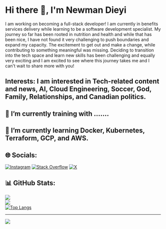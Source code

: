 # Hi there 👋, I'm Newman Dieyi

I am working on becoming a full-stack developer! I am currently in benefits services delivery while learning to be a software development specialist.
My journey so far has been rooted in nutrition and health and while that has been nice, I have not found it very challenging to push boundaries and expand my capacity. The excitement to get out and make a change, while contributing to something meaningful was missing. Deciding to transition into the tech space and learn new skills has been challenging and equally very exciting and I am excited to see where this journey takes me and I can't wait to share more with you!


## Interests: I am interested in Tech-related content and news, AI, Cloud Engineering, Soccer, God, Family, Relationships, and Canadian politics.

<!--
### Languages and tools:
 <img src="https://github.com/devicons/devicon/blob/master/icons/html5/html5-original.svg" title="HTML5" alt="HTML" width="40" height="40"/>&nbsp;
 <img src="https://github.com/devicons/devicon/blob/master/icons/css3/css3-plain-wordmark.svg"  title="CSS3" alt="CSS" width="40" height="40"/>&nbsp;
 <img src="https://github.com/devicons/devicon/blob/master/icons/javascript/javascript-original.svg" title="JavaScript" alt="JavaScript" width="40" height="40"/>&nbsp;
-->


## 🔭 I’m currently training with .......

## 🌱 I’m currently learning Docker, Kubernetes, Terraform, GCP, and AWS.

## 🌐 Socials:
[![Instagram](https://img.shields.io/badge/Instagram-%23E4405F.svg?logo=Instagram&logoColor=white)](https://instagram.com/@nmdieyi) [![Stack Overflow](https://img.shields.io/badge/-Stackoverflow-FE7A16?logo=stack-overflow&logoColor=white)](https://stackoverflow.com/users/kene_Hugo) [![X](https://img.shields.io/badge/X-black.svg?logo=X&logoColor=white)](https://x.com/@nmhugo) 

## 📊 GitHub Stats:
![](https://github-readme-stats.vercel.app/api?username=nudieyi&theme=dark&hide_border=false&include_all_commits=false&count_private=false)<br/>
![](https://github-readme-streak-stats.herokuapp.com/?user=nudieyi&theme=dark&hide_border=false)<br/>
[![Top Langs](https://github-readme-stats.vercel.app/api/top-langs/?username=nudieyi&theme=dark&hide_border=false&include_all_commits=false&count_private=false)](https://github.com/anuraghazra/github-readme-stats)

---
[![](https://visitcount.itsvg.in/api?id=nudieyi&icon=0&color=0)](https://visitcount.itsvg.in)




<!--
**nudieyi/nudieyi** is a ✨ _special_ ✨ repository because its `README.md` (this file) appears on your GitHub profile.

Here are some ideas to get you started:

- 🔭 I’m currently working on ...
- 🌱 I’m currently learning ...
- 👯 I’m looking to collaborate on ...
- 🤔 I’m looking for help with ...
- 💬 Ask me about ...
- 📫 How to reach me: ...
- 😄 Pronouns: ...
- ⚡ Fun fact: ...
-->
